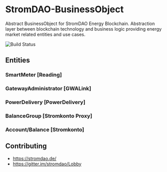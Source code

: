 # StromDAO-BusinessObject
Abstract BusinessObject for StromDAO Energy Blockchain. Abstraction layer between blockchain technology and business logic providing energy market related entities and use cases.

![Build Status](https://app.codeship.com/projects/01db8140-0b02-0135-a191-4665eb7ab8b1/status?branch=master)



## Entities 

### SmartMeter [Reading]

### GatewayAdministrator [GWALink]

### PowerDelivery [PowerDelivery]

### BalanceGroup [Stromkonto Proxy]

### Account/Balance [Stromkonto]

## Contributing
- https://stromdao.de/
- https://gitter.im/stromdao/Lobby
